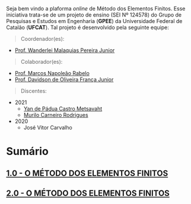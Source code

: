 Seja bem vindo a plaforma _online_ de Método dos Elementos Finitos. Esse iniciativa trata-se de um projeto de ensino (SEI Nº 124578) do Grupo de Pesquisas e Estudos em Engenharia (**GPEE**) da Universidade Federal de Catalão (**UFCAT**). Tal projeto é desenvolvido pela seguinte equipe:

> Coordenador(es):
- [Prof. Wanderlei Malaquias Pereira Junior](http://lattes.cnpq.br/2268506213083114)

> Colaborador(es):
- [Prof. Marcos Napoleão Rabelo](http://lattes.cnpq.br/0067281135180613)
- [Prof. Davidson de Oliveira França Junior](http://lattes.cnpq.br/6573703999085753)

> Discentes:
- 2021  
  - [Yan de Pádua Castro Metsavaht](http://lattes.cnpq.br/7352411607852258)  
  - [Murilo Carneiro Rodrigues]()  
- 2020  
  - José Vitor Carvalho

# Sumário
## [1.0 - O MÉTODO DOS ELEMENTOS FINITOS](https://metodoscomputacionais.github.io/ElementosFinitos/CAP_10000.html)
## [2.0 - O MÉTODO DOS ELEMENTOS FINITOS](https://metodoscomputacionais.github.io/ElementosFinitos/CAP_20000.html)
